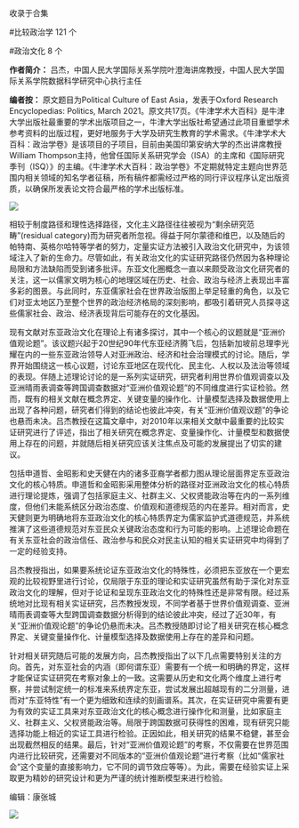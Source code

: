 

收录于合集

#比较政治学 121 个

#政治文化 8 个

**作者简介：** 吕杰，中国人民大学国际关系学院叶澄海讲席教授，中国人民大学国际关系学院数据科学研究中心执行主任

  

 **编者按：** 原文题目为Political Culture of East Asia，发表于Oxford Research
Encyclopedias: Politics, March
2021。原文共17页。《牛津学术大百科》是牛津大学出版社最重要的学术出版项目之一，牛津大学出版社希望通过此项目重塑学术参考资料的出版过程，更好地服务于大学及研究生教育的学术需求。《牛津学术大百科：政治学卷》是该项目的子项目，目前由美国印第安纳大学的杰出讲席教授
William
Thompson主持，他曾任国际关系研究学会（ISA）的主席和《国际研究季刊（ISQ）》的主编。《牛津学术大百科：政治学卷》不定期就特定主题向世界范围内相关领域的知名学者征稿，所有稿件都需经过严格的同行评议程序认定出版资质，以确保所发表论文符合最严格的学术出版标准。

  

![](/images/146/2.png)

  
  
  

  

  

相较于制度路径和理性选择路径，文化主义路径往往被视为“剩余研究范畴”(residual
category)而为研究者所忽视。得益于阿尔蒙德和维巴，以及随后的帕特南、英格尔哈特等学者的努力，定量实证方法被引入政治文化研究中，为该领域注入了新的生命力。尽管如此，有关政治文化的实证研究路径仍然因为各种理论局限和方法缺陷而受到诸多批评。东亚文化圈概念一直以来颇受政治文化研究者的关注，这一以儒家文明为核心的地理区域在历史、社会、政治与经济上表现出丰富多彩的图景。与此同时，东亚儒家社会在世界政治版图上举足轻重的角色，以及它们对亚太地区乃至整个世界的政治经济格局的深刻影响，都吸引着研究人员探寻这些儒家社会、政治、经济表现背后可能存在的文化基因。

  

现有文献对东亚政治文化在理论上有诸多探讨，其中一个核心的议题就是“亚洲价值观论题”。该议题兴起于20世纪90年代东亚经济腾飞后，包括新加坡前总理李光耀在内的一些东亚政治领导人对亚洲政治、经济和社会治理模式的讨论。随后，学界开始围绕这一核心议题，讨论东亚地区在现代化、民主化、人权以及法治等领域的表现。伴随上述理论讨论的是一系列实证研究，研究者利用世界价值观调查以及亚洲晴雨表调查等跨国调查数据对“亚洲价值观论题”的不同维度进行实证检验。然而，既有的相关文献在概念界定、关键变量的操作化、计量模型选择及数据使用上出现了各种问题，研究者们得到的结论也彼此冲突，有关“亚洲价值观议题”的争论也悬而未决。吕杰教授在这篇文章中，对2010年以来相关文献中最重要的比较实证研究进行了评述，指出了相关研究在概念界定、变量操作化、计量模型和数据使用上存在的问题，并就随后相关研究应该关注焦点及可能的发展提出了切实的建议。

  

包括申道哲、金昭影和史天健在内的诸多亚裔学者都力图从理论层面界定东亚政治文化的核心特质。申道哲和金昭影采用整体分析的路径对亚洲政治文化的核心特质进行理论提炼，强调了包括家庭主义、社群主义、父权贤能政治等在内的一系列维度，但他们未能系统区分政治态度、价值观和道德规范的内在差异。相对而言，史天健则更为明确地将东亚政治文化的核心特质界定为儒家监护式道德规范，并系统推演了这些道德规范对东亚民众关键政治态度和行为可能的影响。上述理论命题在有关东亚社会的政治信任、政治参与和民众对民主认知的相关实证研究中均得到了一定的经验支持。

  

吕杰教授指出，如果要系统论证东亚政治文化的特殊性，必须把东亚放在一个更宏观的比较视野里进行讨论，仅局限于东亚的理论和实证研究虽然有助于深化对东亚政治文化的理解，但对于论证和呈现东亚政治文化的特殊性还是非常有限。经过系统地对比现有相关实证研究，吕杰教授发现，不同学者基于世界价值观调查、亚洲晴雨表调查等大型跨国调查数据分析得到的结论彼此冲突，经过了近30年，有关“亚洲价值观论题”的争论仍悬而未决。吕杰教授随即讨论了相关研究在核心概念界定、关键变量操作化、计量模型选择及数据使用上存在的差异和问题。

  

针对相关研究随后可能的发展方向，吕杰教授指出了以下几点需要特别关注的方向。首先，对东亚社会的内涵（即何谓东亚）需要有一个统一和明确的界定，这样才能保证实证研究在考察对象上的一致。这需要从历史和文化两个维度上进行考察，并尝试制定统一的标准来系统界定东亚，尝试发展出超越现有的二分测量，进而对“东亚特性”有一个更为细致和连续的刻画谱系。其次，在实证研究中需要有更为有效的实证工具来对东亚政治文化的核心概念进行操作化和测量，比如家庭主义、社群主义、父权贤能政治等。局限于跨国数据可获得性的困难，现有研究只能选择功能上相近的实证工具进行检验。正因如此，相关研究的结果不稳健，甚至会出现截然相反的结果。最后，针对“亚洲价值观论题”的考察，不仅需要在世界范围内进行比较研究，还需要对不同版本的“亚洲价值观论题”进行考察（比如“儒家社会”这个变量的直接影响力，它不同的调节效应等等）。为此，需要在经验实证上采取更为精妙的研究设计和更为严谨的统计推断模型来进行检验。

  

编辑：康张城

  

![](/images/146/3.jpeg)

  

